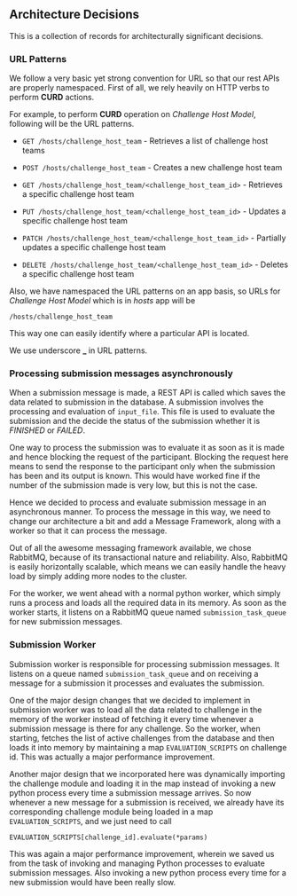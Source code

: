 ## Architecture Decisions

This is a collection of records for architecturally significant decisions.

### URL Patterns

We follow a very basic yet strong convention for URL so that our rest APIs are properly namespaced. First of all, we rely heavily on HTTP verbs to perform **CURD** actions.

For example, to perform **CURD** operation on _Challenge Host Model_, following will be the URL patterns.

* `GET /hosts/challenge_host_team` - Retrieves a list of challenge host teams

* `POST /hosts/challenge_host_team` - Creates a new challenge host team

* `GET /hosts/challenge_host_team/<challenge_host_team_id>` - Retrieves a specific challenge host team

* `PUT /hosts/challenge_host_team/<challenge_host_team_id>` - Updates a specific challenge host team

* `PATCH /hosts/challenge_host_team/<challenge_host_team_id>` - Partially updates a specific challenge host team

* `DELETE /hosts/challenge_host_team/<challenge_host_team_id>` - Deletes a specific challenge host team

Also, we have namespaced the URL patterns on an app basis, so URLs for _Challenge Host Model_ which is in _hosts_ app will be

```
/hosts/challenge_host_team
```

This way one can easily identify where a particular API is located.

We use underscore **_** in URL patterns.

### Processing submission messages asynchronously

When a submission message is made, a REST API is called which saves the data related to submission in the database. A submission involves the processing and evaluation of `input_file`. This file is used to evaluate the submission and the decide the status of the submission whether it is _FINISHED_ or _FAILED_.

One way to process the submission was to evaluate it as soon as it is made and hence blocking the request of the participant. Blocking the request here means to send the response to the participant only when the submission has been and its output is known. This would have worked fine if the number of the submission made is very low, but this is not the case.

Hence we decided to process and evaluate submission message in an asynchronous manner. To process the message in this way, we need to change our architecture a bit and add a Message Framework, along with a worker so that it can process the message.

Out of all the awesome messaging framework available, we chose RabbitMQ, because of its transactional nature and reliability. Also, RabbitMQ is easily horizontally scalable, which means we can easily handle the heavy load by simply adding more nodes to the cluster.

For the worker, we went ahead with a normal python worker, which simply runs a process and loads all the required data in its memory. As soon as the worker starts, it listens on a RabbitMQ queue named `submission_task_queue` for new submission messages.

### Submission Worker

Submission worker is responsible for processing submission messages. It listens on a queue named `submission_task_queue` and on receiving a message for a submission it processes and evaluates the submission.

One of the major design changes that we decided to implement in submission worker was to load all the data related to challenge in the memory of the worker instead of fetching it every time whenever a submission message is there for any challenge. So the worker, when starting, fetches the list of active challenges from the database and then loads it into memory by maintaining a map `EVALUATION_SCRIPTS` on challenge id. This was actually a major performance improvement.

Another major design that we incorporated here was dynamically importing the challenge module and loading it in the map instead of invoking a new python process every time a submission message arrives. So now whenever a new message for a submission is received, we already have its corresponding challenge module being loaded in a map `EVALUATION_SCRIPTS`, and we just need to call

```
EVALUATION_SCRIPTS[challenge_id].evaluate(*params)
```

This was again a major performance improvement, wherein we saved us from the task of invoking and managing Python processes to evaluate submission messages. Also invoking a new python process every time for a new submission would have been really slow.

